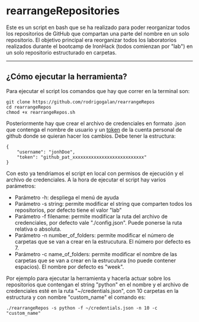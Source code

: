 # rearrangeRepositories
Este es un script en bash que se ha realizado para poder reorganizar todos los repositorios de GitHub que compartan una parte del nombre en un solo repositorio. El objetivo principal era reorganizar todos los laboratorios realizados durante el bootcamp de IronHack (todos comienzan por "lab") en un solo repositorio estructurado en carpetas.
***

## ¿Cómo ejecutar la herramienta?

Para ejecutar el script los comandos que hay que correr en la terminal son:
```
git clone https://github.com/rodrigogalan/rearrangeRepos
cd rearrangeRepos
chmod +x rearrangeRepos.sh
```
Posteriormente hay que crear el archivo de credenciales en formato .json que contenga el nombre de usuario y un [token](https://docs.github.com/en/authentication/keeping-your-account-and-data-secure/creating-a-personal-access-token) de la cuenta personal de github donde se quieran hacer los cambios. Debe tener la estructura:
```
{
    "username": "jonhDoe",
    "token": "github_pat_xxxxxxxxxxxxxxxxxxxxxxxxxxx"
}
```


Con esto ya tendriamos el script en local con permisos de ejecución y el archivo de credenciales. A la hora de ejecutar el script hay varios parámetros:
- Parámetro -h: despliega el menú de ayuda
- Parámetro -s string: permite modificar el string que comparten todos los repositorios, por defecto tiene el valor "lab"
- Parámetro -f filename: permite modificar la ruta del archivo de credenciales, por defecto vale "./config.json". Puede ponerse la ruta relativa o absoluta.
- Parámetro -n number_of_folders: permite modificar el número de carpetas que se van a crear en la estrucutura. El número por defecto es 7.
- Parámetro -c name_of_folders: permite modificar el nombre de las carpetas que se van a crear en la estrucutura (no puede contener espacios). El nombre por defecto es "week".

Por ejemplo para ejecutar la herramienta y hacerla actuar sobre los repositorios que contengan el string "python" en el nombre y el archivo de credenciales esté en la ruta "~/credentials.json", con 10 carpetas en la estructura y con nombre "custom_name" el comando es:
```
./rearrangeRepos -s python -f ~/credentials.json -n 10 -c "custom_name"
```
